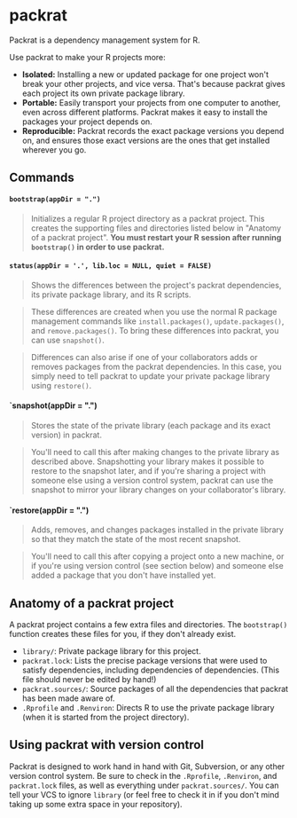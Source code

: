 # packrat

Packrat is a dependency management system for R.

Use packrat to make your R projects more:

* **Isolated:** Installing a new or updated package for one project won't break your other projects, and vice versa. That's because packrat gives each project its own private package library.
* **Portable:** Easily transport your projects from one computer to another, even across different platforms. Packrat makes it easy to install the packages your project depends on.
* **Reproducible:** Packrat records the exact package versions you depend on, and ensures those exact versions are the ones that get installed wherever you go.

## Commands

#### `bootstrap(appDir = ".")`

> Initializes a regular R project directory as a packrat project. This creates the supporting files and directories listed below in "Anatomy of a packrat project". **You must restart your R session after running `bootstrap()` in order to use packrat.**

#### `status(appDir = '.', lib.loc = NULL, quiet = FALSE)`

> Shows the differences between the project's packrat dependencies, its private package library, and its R scripts.

> These differences are created when you use the normal R package management commands like `install.packages()`, `update.packages()`, and `remove.packages()`. To bring these differences into packrat, you can use `snapshot()`.

> Differences can also arise if one of your collaborators adds or removes packages from the packrat dependencies. In this case, you simply need to tell packrat to update your private package library using `restore()`.

#### `snapshot(appDir = ".")

> Stores the state of the private library (each package and its exact version) in packrat. 

> You'll need to call this after making changes to the private library as described above. Snapshotting your library makes it possible to restore to the snapshot later, and if you're sharing a project with someone else using a version control system, packrat can use the snapshot to mirror your library changes on your collaborator's library. 

#### `restore(appDir = ".")

> Adds, removes, and changes packages installed in the private library so that they match the state of the most recent snapshot.

> You'll need to call this after copying a project onto a new machine, or if you're using version control (see section below) and someone else added a package that you don't have installed yet. 

## Anatomy of a packrat project

A packrat project contains a few extra files and directories. The `bootstrap()` function creates these files for you, if they don't already exist.

* `library/`: Private package library for this project.
* `packrat.lock`: Lists the precise package versions that were used to satisfy dependencies, including dependencies of dependencies. (This file should never be edited by hand!)
* `packrat.sources/`: Source packages of all the dependencies that packrat has been made aware of.
* `.Rprofile` and `.Renviron`: Directs R to use the private package library (when it is started from the project directory).

## Using packrat with version control

Packrat is designed to work hand in hand with Git, Subversion, or any other version control system. Be sure to check in the `.Rprofile`, `.Renviron`, and `packrat.lock` files, as well as everything under `packrat.sources/`. You can tell your VCS to ignore `library` (or feel free to check it in if you don't mind taking up some extra space in your repository).
